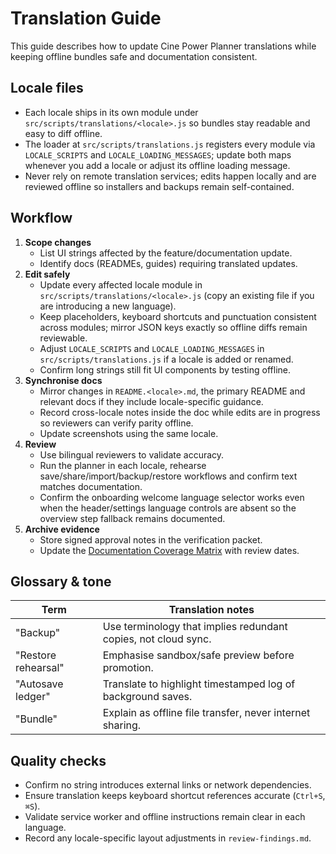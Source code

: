 # Translation Guide

This guide describes how to update Cine Power Planner translations while keeping
offline bundles safe and documentation consistent.

## Locale files

- Each locale ships in its own module under
  `src/scripts/translations/<locale>.js` so bundles stay readable and easy to
  diff offline.
- The loader at `src/scripts/translations.js` registers every module via
  `LOCALE_SCRIPTS` and `LOCALE_LOADING_MESSAGES`; update both maps whenever you
  add a locale or adjust its offline loading message.
- Never rely on remote translation services; edits happen locally and are
  reviewed offline so installers and backups remain self-contained.

## Workflow

1. **Scope changes**
   - List UI strings affected by the feature/documentation update.
   - Identify docs (READMEs, guides) requiring translated updates.
2. **Edit safely**
   - Update every affected locale module in `src/scripts/translations/<locale>.js`
     (copy an existing file if you are introducing a new language).
   - Keep placeholders, keyboard shortcuts and punctuation consistent across
     modules; mirror JSON keys exactly so offline diffs remain reviewable.
   - Adjust `LOCALE_SCRIPTS` and `LOCALE_LOADING_MESSAGES` in
     `src/scripts/translations.js` if a locale is added or renamed.
   - Confirm long strings still fit UI components by testing offline.
3. **Synchronise docs**
   - Mirror changes in `README.<locale>.md`, the primary README and relevant docs
     if they include locale-specific guidance.
   - Record cross-locale notes inside the doc while edits are in progress so
     reviewers can verify parity offline.
   - Update screenshots using the same locale.
4. **Review**
   - Use bilingual reviewers to validate accuracy.
   - Run the planner in each locale, rehearse save/share/import/backup/restore
     workflows and confirm text matches documentation.
   - Confirm the onboarding welcome language selector works even when the
     header/settings language controls are absent so the overview step fallback
     remains documented.
5. **Archive evidence**
   - Store signed approval notes in the verification packet.
   - Update the [Documentation Coverage Matrix](documentation-coverage-matrix.md)
     with review dates.

## Glossary & tone

| Term | Translation notes |
| --- | --- |
| "Backup" | Use terminology that implies redundant copies, not cloud sync. |
| "Restore rehearsal" | Emphasise sandbox/safe preview before promotion. |
| "Autosave ledger" | Translate to highlight timestamped log of background saves. |
| "Bundle" | Explain as offline file transfer, never internet sharing. |

## Quality checks

- Confirm no string introduces external links or network dependencies.
- Ensure translation keeps keyboard shortcut references accurate (`Ctrl+S`, `⌘S`).
- Validate service worker and offline instructions remain clear in each language.
- Record any locale-specific layout adjustments in `review-findings.md`.
